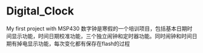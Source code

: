 # Digital_Clock
My first project with MSP430
数字钟是寒假的一个培训项目，包括基本日期时间显示功能，时间日期校准功能，三个独立闹钟和定时器功能。同时闹钟和时间日期有掉电显示功能，每次变化都有保存在flash的过程
